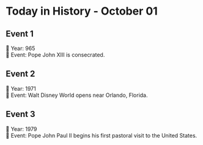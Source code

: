 # Today in History - October 01

## Event 1
📅 Year: 965  
📝 Event: Pope John XIII is consecrated.

## Event 2
📅 Year: 1971  
📝 Event: Walt Disney World opens near Orlando, Florida.

## Event 3
📅 Year: 1979  
📝 Event: Pope John Paul II begins his first pastoral visit to the United States.

